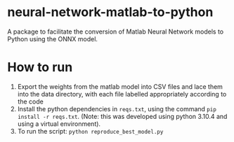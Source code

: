 # neural-network-matlab-to-python
A package to facilitate the conversion of Matlab Neural Network models to Python using the ONNX model.

# How to run
1. Export the weights from the matlab model into CSV files and lace them into the data directory, with each file labelled appropriately according to the code
2. Install the python dependencies in `reqs.txt`, using the command `pip install -r reqs.txt`. (Note: this was developed using python 3.10.4 and using a virtual environment).
3. To run the script: `python reproduce_best_model.py`
